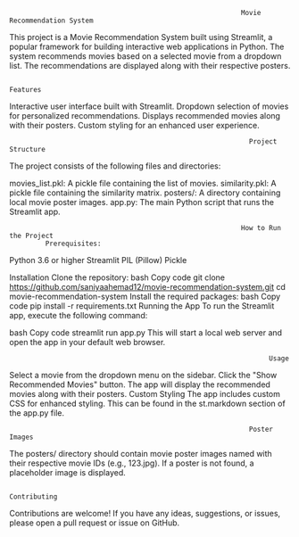                                                               Movie Recommendation System
This project is a Movie Recommendation System built using Streamlit, a popular framework for building interactive web applications in Python. The system recommends movies based on a selected movie from a dropdown list. The recommendations are displayed along with their respective posters.

                                                                    Features
Interactive user interface built with Streamlit.
Dropdown selection of movies for personalized recommendations.
Displays recommended movies along with their posters.
Custom styling for an enhanced user experience.

                                                                Project Structure
The project consists of the following files and directories:

movies_list.pkl: A pickle file containing the list of movies.
similarity.pkl: A pickle file containing the similarity matrix.
posters/: A directory containing local movie poster images.
app.py: The main Python script that runs the Streamlit app.

                                                              How to Run the Project
             Prerequisites:
Python 3.6 or higher
Streamlit
PIL (Pillow)
Pickle

Installation
Clone the repository:
bash
Copy code
git clone https://github.com/saniyaahemad12/movie-recommendation-system.git
cd movie-recommendation-system
Install the required packages:
bash
Copy code
pip install -r requirements.txt
Running the App
To run the Streamlit app, execute the following command:

bash
Copy code
streamlit run app.py
This will start a local web server and open the app in your default web browser.

                                                                     Usage
Select a movie from the dropdown menu on the sidebar.
Click the "Show Recommended Movies" button.
The app will display the recommended movies along with their posters.
Custom Styling
The app includes custom CSS for enhanced styling. This can be found in the st.markdown section of the app.py file.

                                                                Poster Images
The posters/ directory should contain movie poster images named with their respective movie IDs (e.g., 123.jpg). If a poster is not found, a placeholder image is displayed.

                                                                 Contributing
Contributions are welcome! If you have any ideas, suggestions, or issues, please open a pull request or issue on GitHub.
